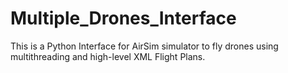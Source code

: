 # Multiple_Drones_Interface
This is a Python Interface for AirSim simulator to fly drones using multithreading and high-level XML Flight Plans. 
